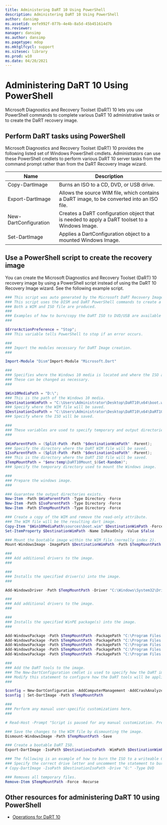 ```yaml
---
title: Administering DaRT 10 Using PowerShell
description: Administering DaRT 10 Using PowerShell
author: dansimp
ms.assetid: eefe992f-077b-4e4b-8a5d-45b451614d7b
ms.reviewer:
manager: dansimp
ms.author: dansimp
ms.pagetype: mdop
ms.mktglfcycl: support
ms.sitesec: library
ms.prod: w10
ms.date: 04/20/2021
---
```


# Administering DaRT 10 Using PowerShell

Microsoft Diagnostics and Recovery Toolset (DaRT) 10 lets you use PowerShell commands to complete various DaRT 10 administrative tasks or to create the DaRT recovery image.

## Perform DaRT tasks using PowerShell

Microsoft Diagnostics and Recovery Toolset (DaRT) 10 provides the following listed set of Windows PowerShell cmdlets. Administrators can use these PowerShell cmdlets to perform various DaRT 10 server tasks from the command prompt rather than from the DaRT Recovery Image wizard.

| Name                  | Description                                                                                    |
| --------------------- | ---------------------------------------------------------------------------------------------- |
| Copy-DartImage        | Burns an ISO to a CD, DVD, or USB drive.                                                       |
| Export-DartImage      | Allows the source WIM file, which contains a DaRT image, to be converted into an ISO file.     |
| New-DartConfiguration | Creates a DaRT configuration object that is needed to apply a DaRT toolset to a Windows Image. |
| Set-DartImage         | Applies a DartConfiguration object to a mounted Windows Image.                                 |

## Use a PowerShell script to create the recovery image

You can create the Microsoft Diagnostics and Recovery Toolset (DaRT) 10 recovery image by using a PowerShell script instead of using the DaRT 10 Recovery Image wizard. See the following example script.

```PowerShell
### This script was auto generated by the Microsoft DaRT Recovery Image Wizard.
### This script uses the DISM and DaRT PowerShell commands to create a bootable DaRT image.
### Both a WIM and ISO file are produced.
###
### Examples of how to burn/copy the DaRT ISO to DVD/USB are available at the end of this script.
###

$ErrorActionPreference = "Stop";
### This variable tells PowerShell to stop if an error occurs.

###
### Import the modules necessary for DaRT Image creation.
###

Import-Module "Dism"Import-Module "Microsoft.Dart"

###
### Specifies where the Windows 10 media is located and where the ISO and WIM files will be saved.
### These can be changed as necessary.
###

$Win10MediaPath = "D:\";
### This is the path of the Windows 10 media.
$DestinationWimPath = "C:\Users\Administrator\Desktop\DaRT10\x64\boot.wim";
### Specify where the WIM file will be saved.
$DestinationIsoPath = "C:\Users\Administrator\Desktop\DaRT10\x64\DaRT10.iso";
### Specify where the ISO will be saved.

###
### These variables are used to specify temporary and output directories based on the paths above.
###

$WimParentPath = (Split-Path -Path "$destinationWimPath" -Parent);
### Specify the directory where the DaRT WIM file will be saved.
$IsoParentPath = (Split-Path -Path "$destinationIsoPath" -Parent);
### This is the directory where the DaRT ISO file will be saved.
$TempMountPath = "$env:temp\DaRT10Mount_$(Get-Random)";
### Specify the temporary directory used to mount the Windows image.

###
### Prepare the windows image.
###

### Guarantee the output directories exists.
New-Item -Path $WimParentPath -Type Directory -Force
New-Item -Path $IsoParentPath -Type Directory -Force
New-Item -Path $TempMountPath -Type Directory -Force

### Create a copy of the WIM and remove the read-only attribute.
### The WIM file will be the resulting dart image.
Copy-Item "$Win10MediaPath\sources\boot.wim" $DestinationWimPath -Force
Set-ItemProperty $DestinationWimPath -Name IsReadOnly -Value $false

### Mount the bootable image within the WIM file (normally index 2).
Mount-WindowsImage -ImagePath $DestinationWimPath -Path $TempMountPath -Index 2

###
### Add additional drivers to the image.
###

###
### Installs the specified driver(s) into the image.
###

Add-WindowsDriver -Path $TempMountPath -Driver "C:\Windows\System32\DriverStore\FileRepository\xusb22.inf_amd64_89c20c625f14f923\xusb22.inf" -ForceUnsigned

###
### Add additional drivers to the image.
###

###
### Installs the specified WinPE package(s) into the image.
###

Add-WindowsPackage -Path $TempMountPath -PackagePath "C:\Program Files (x86)\Windows Kits\10.0\Assessment and Deployment Kit\Windows Preinstallation Environment\amd64\WinPE_OCs\WinPE-Scripting.cab"
Add-WindowsPackage -Path $TempMountPath -PackagePath "C:\Program Files (x86)\Windows Kits\10.0\Assessment and Deployment Kit\Windows Preinstallation Environment\amd64\WinPE_OCs\WinPE-FMAPI.cab"
Add-WindowsPackage -Path $TempMountPath -PackagePath "C:\Program Files (x86)\Windows Kits\10.0\Assessment and Deployment Kit\Windows Preinstallation Environment\amd64\WinPE_OCs\en-us\WinPE-Scripting_en-us.cab"
Add-WindowsPackage -Path $TempMountPath -PackagePath "C:\Program Files (x86)\Windows Kits\10.0\Assessment and Deployment Kit\Windows Preinstallation Environment\amd64\WinPE_OCs\WinPE-HTA.cab"
Add-WindowsPackage -Path $TempMountPath -PackagePath "C:\Program Files (x86)\Windows Kits\10.0\Assessment and Deployment Kit\Windows Preinstallation Environment\amd64\WinPE_OCs\en-us\WinPE-HTA_en-us.cab"

###
### Add the DaRT tools to the image.
### The New-DartConfiguration cmdlet is used to specify how the DaRT image is configured.
### Modify this statement to configure how the DaRT tools will be applied to the image.
###

$config = New-DartConfiguration -AddComputerManagement -AddCrashAnalyzer -AddDiskCommander -AddExplorer -AddFileRestore -AddFileSearch -AddHotfixUninstall -AddRegistryEditor -AddRemoteConnection -AddSfcScan -AddSolutionWizard -AddTcpConfig -RemoteMessage "Test welcome message" -RemotePort 3388 -ScratchSpace 512
$config | Set-DartImage -Path $TempMountPath

###
### Perform any manual user-specific customizations here.
###

# Read-Host -Prompt "Script is paused for any manual customization. Press ENTER to continue"

### Save the changes to the WIM file by dismounting the image.
Dismount-WindowsImage -Path $TempMountPath -Save

### Create a bootable DaRT ISO.
Export-DartImage -IsoPath $DestinationIsoPath -WimPath $DestinationWimPath

### The following is an example of how to burn the ISO to a writeable CD/DVD.
### Specify the correct drive letter and uncomment the statement to burn an ISO.
# Copy-DartImage -IsoPath $DestinationIsoPath -Drive "G:" -Type DVD

### Removes all temporary files.
Remove-Item $TempMountPath -Force -Recurse
```

## Other resources for administering DaRT 10 using PowerShell

- [Operations for DaRT 10](operations-for-dart-10.md)
